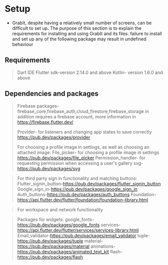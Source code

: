 
# Setup

* GrabIt, despite having a relatively small number of screens, can be difficult to set up.
  The purpose of this section is to explain the requirements for installing and using GrabIt and its files.
  failure to install and set up any of the following package may result in undefined behaviour


## Requirements
> Dart IDE
> Flutter sdk-version 2.14.0 and above 
> Kotlin- version 1.6.0 and above

## Dependencies and packages
> Firebase packages-firebase_core,firebase_auth,cloud_firestore,firebase_storage
> in addition requires a firebase account, more information in https://firebase.flutter.dev/
> 
> Provider- for listeners and changing app states to save correctly https://pub.dev/packages/provider
> 
> For choosing a profile image in settings, as well as choosing an attached image:
> File_picker- for choosing a profile image in settings https://pub.dev/packages/file_picker
> Permission_handler- for requesting permission when accessing a user's gallery
> svg-https://pub.dev/packages/svg

> 
> For third party sign in functionality and matching buttons:
> Flutter_signin_button-https://pub.dev/packages/flutter_signin_button
> Google_sign_in-https://pub.dev/packages/google_sign_in 
> Auth_buttons-https://pub.dev/packages/auth_buttons
> Foundation-https://api.flutter.dev/flutter/foundation/foundation-library.html

>For workspace and network functionality

> Packages for widgets:
> google_fonts-https://pub.dev/packages/google_fonts
> services-https://api.flutter.dev/flutter/services/services-library.html
> Email_validator-https://pub.dev/packages/email_validator
> tuple-https://pub.dev/packages/tuple
> material-https://pub.dev/packages/material
> animations-https://pub.dev/packages/animated_text_kit
> flash-https://pub.dev/packages/flash